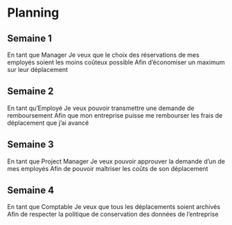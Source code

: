 # Planning

## Semaine 1

En tant que Manager
Je veux que le choix des réservations de mes employés soient les moins coûteux possible
Afin d’économiser un maximum sur leur déplacement

## Semaine 2

En tant qu’Employé
Je veux pouvoir transmettre une demande de remboursement
Afin que mon entreprise puisse me rembourser les frais de déplacement que j’ai avancé

## Semaine 3

En tant que Project Manager
Je veux pouvoir approuver la demande d’un de mes employés 
Afin de pouvoir maîtriser les coûts de son déplacement

## Semaine 4

En tant que Comptable
Je veux que tous les déplacements soient archivés 
Afin de respecter la politique de conservation des données de l’entreprise

